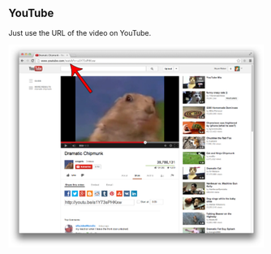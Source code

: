 ##  YouTube

Just use the URL of the video on YouTube.

![YouTube 1](/services/youtube/images/youtube1.png?raw=true)
